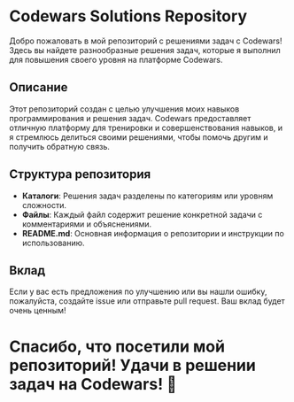 # Codewars Solutions Repository

Добро пожаловать в мой репозиторий с решениями задач с Codewars! Здесь вы найдете разнообразные решения задач, которые я выполнил для повышения своего уровня на платформе Codewars.

## Описание

Этот репозиторий создан с целью улучшения моих навыков программирования и решения задач. Codewars предоставляет отличную платформу для тренировки и совершенствования навыков, и я стремлюсь делиться своими решениями, чтобы помочь другим и получить обратную связь.

## Структура репозитория

- **Каталоги**: Решения задач разделены по категориям или уровням сложности.
- **Файлы**: Каждый файл содержит решение конкретной задачи с комментариями и объяснениями.
- **README.md**: Основная информация о репозитории и инструкции по использованию.

## Вклад

Если у вас есть предложения по улучшению или вы нашли ошибку, пожалуйста, создайте issue или отправьте pull request. Ваш вклад будет очень ценным!

# Спасибо, что посетили мой репозиторий! Удачи в решении задач на Codewars! 🚀
